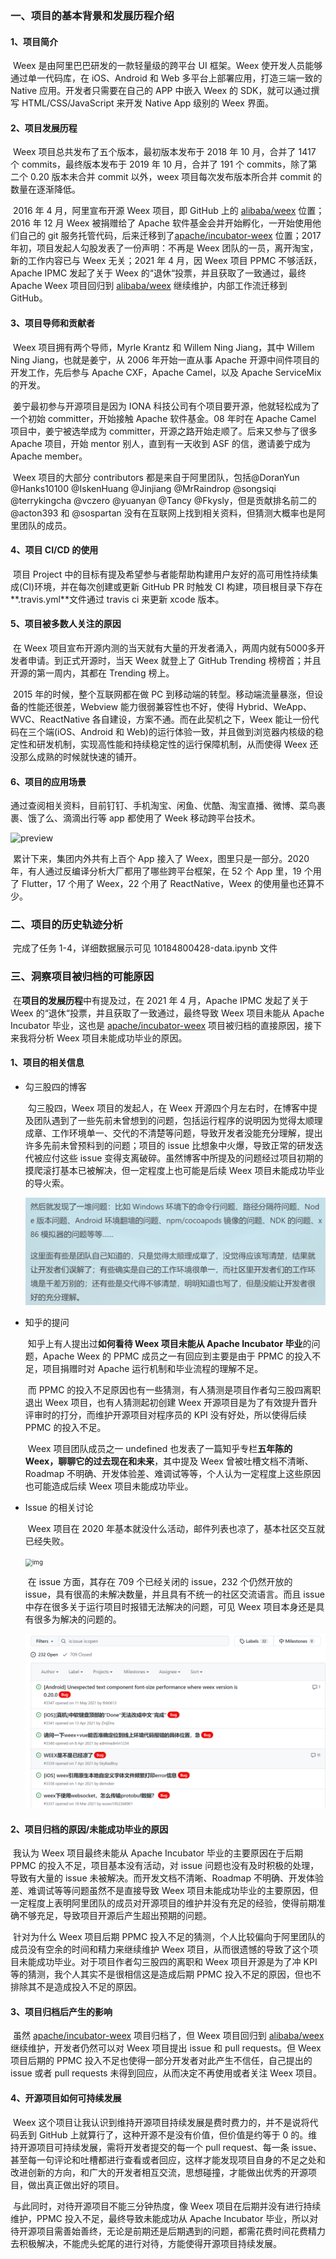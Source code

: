 ### 一、项目的基本背景和发展历程介绍

#### 1、项目简介

​		Weex 是由阿里巴巴研发的一款轻量级的跨平台 UI 框架。Weex 使开发人员能够通过单一代码库，在 iOS、Android 和 Web 多平台上部署应用，打造三端一致的 Native 应用。开发者只需要在自己的 APP 中嵌入 Weex 的 SDK，就可以通过撰写 HTML/CSS/JavaScript 来开发 Native App 级别的 Weex 界面。

#### 2、项目发展历程

​		Weex 项目总共发布了五个版本，最初版本发布于 2018 年 10 月，合并了 1417 个 commits，最终版本发布于 2019 年 10 月，合并了 191 个 commits，除了第二个 0.20 版本未合并 commit 以外，weex 项目每次发布版本所合并 commit 的数量在逐渐降低。

​		2016 年 4 月，阿里宣布开源 Weex 项目，即 GitHub 上的 [alibaba/weex](https://link.zhihu.com/?target=https%3A//github.com/alibaba/weex) 位置；2016 年 12 月 Weex 被捐赠给了 Apache 软件基金会并开始孵化，一开始使用他们自己的 git 服务托管代码，后来迁移到了[apache/incubator-weex](https://link.zhihu.com/?target=https%3A//github.com/apache/incubator-weex) 位置；2017 年初，项目发起人勾股发表了一份声明：不再是 Weex 团队的一员，离开淘宝，新的工作内容已与 Weex 无关；2021 年 4 月，因 Weex 项目 PPMC 不够活跃，Apache IPMC 发起了关于 Weex 的“退休“投票，并且获取了一致通过，最终 Apache Weex 项目回归到 [alibaba/weex](https://link.zhihu.com/?target=https%3A//github.com/alibaba/weex) 继续维护，内部工作流迁移到 GitHub。

#### 3、项目导师和贡献者

​		Weex 项目拥有两个导师，Myrle Krantz 和 Willem Ning Jiang，其中 Willem Ning Jiang，也就是姜宁，从 2006 年开始一直从事 Apache 开源中间件项目的开发工作，先后参与 Apache CXF，Apache Camel，以及 Apache ServiceMix 的开发。

​		姜宁最初参与开源项目是因为 IONA 科技公司有个项目要开源，他就轻松成为了一个初始 committer，开始接触 Apache 软件基金。08 年时在 Apache Camel 项目中，姜宁被选举成为 committer，开源之路开始走顺了。后来又参与了很多 Apache 项目，开始 mentor 别人，直到有一天收到 ASF 的信，邀请姜宁成为 Apache member。

​		Weex 项目的大部分 contributors 都是来自于阿里团队，包括@DoranYun @Hanks10100 @IskenHuang @Jinjiang @MrRaindrop @songsiqi @terrykingcha @vczero @yuanyan @Tancy @Fkysly，但是贡献排名前二的@acton393 和 @sospartan 没有在互联网上找到相关资料，但猜测大概率也是阿里团队的成员。

#### 4、项目 CI/CD 的使用

​		项目 Project 中的目标有提及希望参与者能帮助构建用户友好的高可用性持续集成(CI)环境，并在每次创建或更新 GitHub PR 时触发 CI 构建，项目根目录下存在**.travis.yml**文件通过 travis ci 来更新 xcode 版本。

#### 5、项目被多数人关注的原因

​		在 Weex 项目宣布开源内测的当天就有大量的开发者涌入，两周内就有5000多开发者申请。到正式开源时，当天 Weex 就登上了 GitHub Trending 榜榜首；并且开源的第一周内，其都在 Trending 榜上。

​		2015 年的时候，整个互联网都在做 PC 到移动端的转型。移动端流量暴涨，但设备的性能还很差，Webview 能力很弱兼容性也不好，使得 Hybrid、WeApp、WVC、ReactNative 各自建设，方案不通。而在此契机之下，Weex 能让一份代码在三个端(iOS、Android 和 Web)的运行体验一致，并且做到浏览器内核级的稳定性和研发机制，实现高性能和持续稳定性的运行保障机制，从而使得 Weex 还没那么成熟的时候就快速的铺开。

#### 6、项目的应用场景

​		通过查阅相关资料，目前钉钉、手机淘宝、闲鱼、优酷、淘宝直播、微博、菜鸟裹裹、饿了么、滴滴出行等 app 都使用了 Week 移动跨平台技术。

![preview](https://pic4.zhimg.com/v2-e8d8a0b92a8f352464dac802b919f393_r.jpg)

​		累计下来，集团内外共有上百个 App 接入了 Weex，图里只是一部分。2020年，有人通过反编译分析大厂都用了哪些跨平台框架，在 52 个 App 里，19 个用了 Flutter，17 个用了 Weex，22 个用了 ReactNative，Weex 的使用量也还算不少。

### 二、项目的历史轨迹分析

​		完成了任务 1-4，详细数据展示可见 10184800428-data.ipynb 文件

### 三、洞察项目被归档的可能原因

​		在**项目的发展历程**中有提及过，在 2021 年 4 月，Apache IPMC 发起了关于 Weex 的“退休“投票，并且获取了一致通过，最终导致 Weex 项目未能从 Apache Incubator 毕业，这也是 [apache/incubator-weex](https://link.zhihu.com/?target=https%3A//github.com/apache/incubator-weex) 项目被归档的直接原因，接下来我将分析 Weex 项目未能成功毕业的原因。

#### 1、项目的相关信息

- 勾三股四的博客

  ​		勾三股四，Weex 项目的发起人，在 Weex 开源四个月左右时，在博客中提及团队遇到了一些先前未曾想到的问题，包括运行程序的说明因为觉得太顺理成章、工作环境单一、交代的不清楚等问题，导致开发者没能充分理解，提出许多先前未曾预料到的问题；项目的 issue 比想象中火爆，导致正常的研发迭代被应付这些 issue 变得支离破碎。虽然博客中所提及的问题经过项目初期的摸爬滚打基本已被解决，但一定程度上也可能是后续 Weex 项目未能成功毕业的导火索。

  <img src="pictures/image-20220524102558224.png" alt="image-20220524102558224" style="zoom:50%;" />

- 知乎的提问

  ​		知乎上有人提出过**如何看待 Weex 项目未能从 Apache Incubator 毕业**的问题，Apache Weex 的 PPMC 成员之一有回应到主要是由于 PPMC 的投入不足，项目捐赠时对 Apache 运行机制和毕业流程的理解不足。

  ​		而 PPMC 的投入不足原因也有一些猜测，有人猜测是项目作者勾三股四离职退出 Weex 项目，也有人猜测起初创建 Weex 开源项目是为了有效提升晋升评审时的打分，而维护开源项目对程序员的 KPI 没有好处，所以使得后续 PPMC 的投入不足。

  ​		Weex 项目团队成员之一 undefined 也发表了一篇知乎专栏**五年陈的 Weex，聊聊它的过去现在和未来**，其中提及 Weex 曾被吐槽文档不清晰、Roadmap 不明确、开发体验差、难调试等等，个人认为一定程度上这些原因也可能造成后续 Weex 项目未能成功毕业。

- Issue 的相关讨论

  ​		Weex 项目在 2020 年基本就没什么活动，邮件列表也凉了，基本社区交互就已经失败。

  <img src="https://user-images.githubusercontent.com/16357599/114704782-92793800-9d59-11eb-804c-54c9b55e1d3c.png" alt="img" style="zoom:70%;" />

  ​		在 issue 方面，其存在 709 个已经关闭的 issue，232 个仍然开放的 issue，具有很高的未解决数量，并且具有不统一的社区交流语言。而且 issue 中存在很多关于运行项目时报错无法解决的问题，可见 Weex 项目本身还是具有很多为解决的问题的。

  ​		<img src="pictures/image-20220524103847485.png" alt="image-20220524103847485" style="zoom:50%;" />

#### 2、项目归档的原因/未能成功毕业的原因

​		我认为 Weex 项目最终未能从 Apache Incubator 毕业的主要原因在于后期 PPMC 的投入不足，项目基本没有活动，对 issue 问题也没有及时积极的处理，导致有大量的 issue 未被解决。而开发文档不清晰、Roadmap 不明确、开发体验差、难调试等等问题虽然不是直接导致 Weex 项目未能成功毕业的主要原因，但一定程度上表明阿里团队的成员对开源项目的维护并没有充足的经验，使得前期准确不够充足，导致项目开源后产生超出预期的问题。

​		针对为什么 Weex 项目后期 PPMC 投入不足的猜测，个人比较偏向于阿里团队的成员没有空余的时间和精力来继续维护 Weex 项目，从而很遗憾的导致了这个项目未能成功毕业。对于项目作者勾三股四的离职和 Weex 项目开源是为了冲 KPI 等的猜测，我个人其实不是很相信这是造成后期 PPMC 投入不足的原因，但也不排除其不是造成投入不足的原因。

#### 3、项目归档后产生的影响

​		虽然 [apache/incubator-weex](https://link.zhihu.com/?target=https%3A//github.com/apache/incubator-weex) 项目归档了，但 Weex 项目回归到 [alibaba/weex](https://link.zhihu.com/?target=https%3A//github.com/alibaba/weex) 继续维护，开发者仍然可以对 Weex 项目提出 issue 和 pull requests。但 Weex 项目后期的 PPMC 投入不足也使得一部分开发者对此产生不信任，自己提出的 issue 或者 pull requests 未得到回应，从而决定不再使用或者关注 Weex 项目。

#### 4、开源项目如何可持续发展

​		Weex 这个项目让我认识到维持开源项目持续发展是费时费力的，并不是说将代码丢到 GitHub 上就算行了，这种开源不是没有价值，但价值是约等于 0 的。维持开源项目可持续发展，需将开发者提交的每一个 pull request、每一条 issue、甚至每一句评论和吐槽都进行查看或者回应，这样才能发现项目自身的不足之处和改进创新的方向，和广大的开发者相互交流，思想碰撞，才能做出优秀的开源项目，做出真正做出好的项目。

​		与此同时，对待开源项目不能三分钟热度，像 Weex 项目在后期并没有进行持续维护，PPMC 投入不足，最终导致未能成功从 Apache Incubator 毕业，所以对待开源项目需善始善终，无论是前期还是后期遇到的问题，都需花费时间花费精力去积极解决，不能虎头蛇尾的进行对待，方能使得开源项目持续发展。
